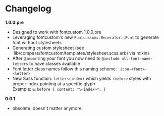 # Changelog

**1.0.0.pre**

 - Designed to work with fontcustom 1.0.0.pre
 - Leveraging fontcustom's new `Fontcustom::Generator::Font` to generate font without stylesheets
 - Generating custom stylesheet (see `lib/compass/fontcustom/templates/stylesheet.scss.erb) via mixins
 - After `@import`ing your font you now need to `@include all-font-name-letters` to have classes available
 - Font letter class names follow this naming scheme: `.icon-<font>-<letter>`
 - New Sass function: `letters(index)` which yields `:before` styles with proper index pointing at a specific glyph  
   Example: `&:before { content: "\<index>"; }`

**0.0.1**

 - obsolete. doesn't matter anymore.

